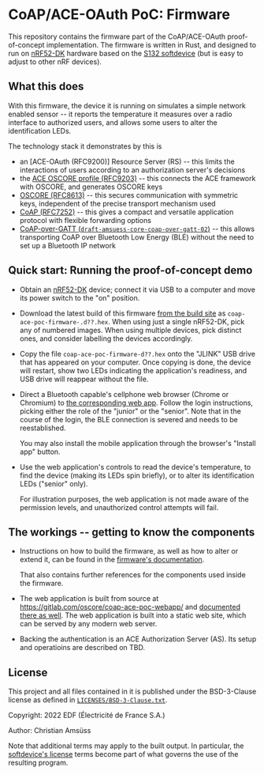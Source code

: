 <!--
SPDX-FileCopyrightText: Copyright 2022 EDF (Électricité de France S.A.)
SPDX-License-Identifier: BSD-3-Clause
-->
CoAP/ACE-OAuth PoC: Firmware
============================

This repository contains the firmware part of the CoAP/ACE-OAuth proof-of-concept implementation.
The firmware is written in Rust,
and designed to run on [nRF52-DK] hardware based on the [S132 softdevice]
(but is easy to adjust to other nRF devices).

[nRF52-DK]: https://www.nordicsemi.com/Products/Development-hardware/nRF52-DK
[S132 softdevice]: https://www.nordicsemi.com/Products/Development-software/s132/

What this does
--------------

With this firmware,
the device it is running on simulates a simple network enabled sensor --
it reports the temperature it measures over a radio interface to authorized users,
and allows some users to alter the identification LEDs.

The technology stack it demonstrates by this is

* an [ACE-OAuth (RFC9200)] Resource Server (RS) -- this limits the interactions of users according to an authorization server's decisions
* the [ACE OSCORE profile (RFC9203)] -- this connects the ACE framework with OSCORE, and generates OSCORE keys
* [OSCORE (RFC8613)] -- this secures communication with symmetric keys, independent of the precise transport mechanism used
* [CoAP (RFC7252)] -- this gives a compact and versatile application protocol with flexible forwarding options
* [CoAP-over-GATT (`draft-amsuess-core-coap-over-gatt-02`)] -- this allows transporting CoAP over Bluetooth Low Energy (BLE) without the need to set up a Bluetooth IP network

[ACE (RFC9200)]: https://www.rfc-editor.org/rfc/rfc9200.html
[ACE OSCORE profile (RFC9203)]: https://www.rfc-editor.org/rfc/rfc9203.html
[OSCORE (RFC8613)]: https://www.rfc-editor.org/rfc/rfc8613.html
[CoAP (RFC7252)]: https://www.rfc-editor.org/rfc/rfc7252.html
[CoAP-over-GATT (`draft-amsuess-core-coap-over-gatt-02`)]: https://www.ietf.org/archive/id/draft-amsuess-core-coap-over-gatt-02.html

Quick start: Running the proof-of-concept demo
----------------------------------------------

* Obtain an [nRF52-DK] device; connect it via USB to a computer and move its power switch to the "on" position.
* Download the latest build of this firmware [from the build site] as `coap-ace-poc-firmware-.d??.hex`.
  When using just a single nRF52-DK, pick any of numbered images.
  When using multiple devices, pick distinct ones, and consider labelling the devices accordingly.
* Copy the file `coap-ace-poc-firmware-d??.hex` onto the "JLINK" USB drive that has appeared on your computer.
  Once copying is done, the device will restart,
  show two LEDs indicating the application's readiness,
  and USB drive will reappear without the file.
* Direct a Bluetooth capable's cellphone web browser (Chrome or Chromium) to [the corresponding web app].
  Follow the login instructions, picking either the role of the "junior" or the "senior".
  Note that in the course of the login, the BLE connection is severed and needs to be reestablished.

  You may also install the mobile application through the browser's "Install app" button.

* Use the web application's controls to read the device's temperature,
  to find the device (making its LEDs spin briefly),
  or to alter its identification LEDs ("senior" only).

  For illustration purposes, the web application is not made aware of the permission levels,
  and unauthorized control attempts will fail.

[from the build site]: https://oscore.gitlab.io/coap-ace-poc-firmware/
[the corresponding web app]: https://oscore.gitlab.io/coap-ace-poc-webapp/

The workings -- getting to know the components
----------------------------------------------

* Instructions on how to build the firmware,
  as well as how to alter or extend it,
  can be found in the [firmware's documentation].

  That also contains further references for the components used inside the firmware.

* The web application is built from source at https://gitlab.com/oscore/coap-ace-poc-webapp/
  and [documented there as well].
  The web application is built into a static web site,
  which can be served by any modern web server.

* Backing the authentication is an ACE Authorization Server (AS).
  Its setup and operatioins are described on TBD.


[firmware's documentation]: https://oscore.gitlab.io/coap-ace-poc-firmware/doc/coap_ace_poc_firmware/
[documented there as well]: https://oscore.gitlab.io/coap-ace-poc-webapp/doc/coap_ace_poc_webapp/

License
-------

This project and all files contained in it is published under the
BSD-3-Clause license as defined in [`LICENSES/BSD-3-Clause.txt`](LICENSES/BSD-3-Clause.txt).

Copyright: 2022 EDF (Électricité de France S.A.)

Author: Christian Amsüss

Note that additional terms may apply to the built output.
In particular,
the [softdevice's license] terms become part of what governs the use of the resulting program.

[softdevice's license]: https://www.nordicsemi.com/Products/Development-software/s132/download
